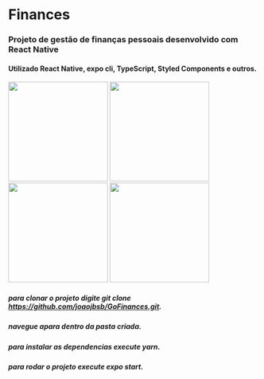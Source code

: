 # Finances

### Projeto de gestão de finanças pessoais desenvolvido com React Native

#### Utilizado React Native, expo cli, TypeScript, Styled Components e outros.

<div>
  <img src='https://user-images.githubusercontent.com/47161770/183785814-2353ee68-3c20-44e5-ba56-054d27c0fd22.jpg' width= "200" margin-left="20"/>
  
   <img src='https://user-images.githubusercontent.com/47161770/183785827-f50529e4-9ec6-414a-b5f2-bb896cd50301.jpg' width= "200" margin-left="20" />
   
   <img src='https://user-images.githubusercontent.com/47161770/183785838-8de5f093-2861-412e-a758-88c1f443f0d1.jpg' width= "200" margin-left="20" />
   
   <img src='https://user-images.githubusercontent.com/47161770/183785851-fe0b3e58-e85a-4a58-92e2-9a20a7ab869e.jpg' width= "200" margin-left="20" />
</div>

##### para clonar o projeto digite git clone https://github.com/joaojbsb/GoFinances.git.
##### navegue apara dentro da pasta criada.
##### para instalar as dependencias execute yarn.
##### para rodar o projeto execute expo start.


